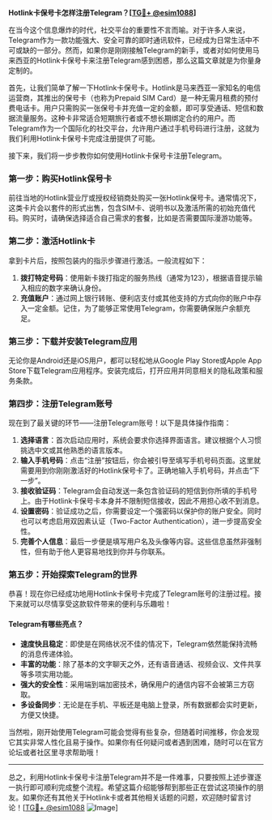 **Hotlink卡保号卡怎样注册Telegram？[[TG💪+ @esim1088](https://t.me/s/esim1088)]**

在当今这个信息爆炸的时代，社交平台的重要性不言而喻。对于许多人来说，Telegram作为一款功能强大、安全可靠的即时通讯软件，已经成为日常生活中不可或缺的一部分。然而，如果你是刚刚接触Telegram的新手，或者对如何使用马来西亚的Hotlink卡保号卡来注册Telegram感到困惑，那么这篇文章就是为你量身定制的。

首先，让我们简单了解一下Hotlink卡保号卡。Hotlink是马来西亚一家知名的电信运营商，其推出的保号卡（也称为Prepaid SIM Card）是一种无需月租费的预付费电话卡。用户只需购买一张保号卡并充值一定的金额，即可享受通话、短信和数据流量服务。这种卡非常适合短期旅行者或不想长期绑定合约的用户。而Telegram作为一个国际化的社交平台，允许用户通过手机号码进行注册，这就为我们利用Hotlink卡保号卡完成注册提供了可能。

接下来，我们将一步步教你如何使用Hotlink卡保号卡注册Telegram。

### 第一步：购买Hotlink保号卡

前往当地的Hotlink营业厅或授权经销商处购买一张Hotlink保号卡。通常情况下，这类卡片会以套件的形式出售，包含SIM卡、说明书以及激活所需的初始充值代码。购买时，请确保选择适合自己需求的套餐，比如是否需要国际漫游功能等。

### 第二步：激活Hotlink卡

拿到卡片后，按照包装内的指示步骤进行激活。一般流程如下：
1. **拨打特定号码**：使用新卡拨打指定的服务热线（通常为123），根据语音提示输入相应的数字来确认身份。
2. **充值账户**：通过网上银行转账、便利店支付或其他支持的方式向你的账户中存入一定金额。记住，为了能够正常使用Telegram，你需要确保账户余额充足。

### 第三步：下载并安装Telegram应用

无论你是Android还是iOS用户，都可以轻松地从Google Play Store或Apple App Store下载Telegram应用程序。安装完成后，打开应用并同意相关的隐私政策和服务条款。

### 第四步：注册Telegram账号

现在到了最关键的环节——注册Telegram账号！以下是具体操作指南：

1. **选择语言**：首次启动应用时，系统会要求你选择界面语言。建议根据个人习惯挑选中文或其他熟悉的语言版本。
2. **输入手机号码**：点击“注册”按钮后，你会被引导至填写手机号码页面。这里就需要用到你刚刚激活好的Hotlink保号卡了。正确地输入手机号码，并点击“下一步”。
3. **接收验证码**：Telegram会自动发送一条包含验证码的短信到你所填的手机号上。由于Hotlink卡保号卡本身并不限制短信接收，因此不用担心收不到消息。
4. **设置密码**：验证成功之后，你需要设定一个强密码以保护你的账户安全。同时也可以考虑启用双因素认证（Two-Factor Authentication），进一步提高安全性。
5. **完善个人信息**：最后一步便是填写用户名及头像等内容。这些信息虽然非强制性，但有助于他人更容易地找到你并与你联系。

### 第五步：开始探索Telegram的世界

恭喜！现在你已经成功地用Hotlink卡保号卡完成了Telegram账号的注册过程。接下来就可以尽情享受这款软件带来的便利与乐趣啦！

#### Telegram有哪些亮点？

- **速度快且稳定**：即使是在网络状况不佳的情况下，Telegram依然能保持流畅的消息传递体验。
- **丰富的功能**：除了基本的文字聊天之外，还有语音通话、视频会议、文件共享等多项实用功能。
- **强大的安全性**：采用端到端加密技术，确保用户的通信内容不会被第三方窃取。
- **多设备同步**：无论是在手机、平板还是电脑上登录，所有数据都会实时更新，方便又快捷。

当然啦，刚开始使用Telegram可能会觉得有些复杂，但随着时间推移，你会发现它其实非常人性化且易于操作。如果你有任何疑问或者遇到困难，随时可以在官方论坛或者社区里寻求帮助哦！

---

总之，利用Hotlink卡保号卡注册Telegram并不是一件难事，只要按照上述步骤逐一执行即可顺利完成整个流程。希望这篇介绍能够帮到那些正在尝试这项操作的朋友。如果你还有其他关于Hotlink卡或者其他相关话题的问题，欢迎随时留言讨论！[[TG💪+ @esim1088](https://t.me/s/esim1088) ![Image](https://i.postimg.cc/4NQfJmqS/Snipaste-2025-05-13-00-14-12.png)]